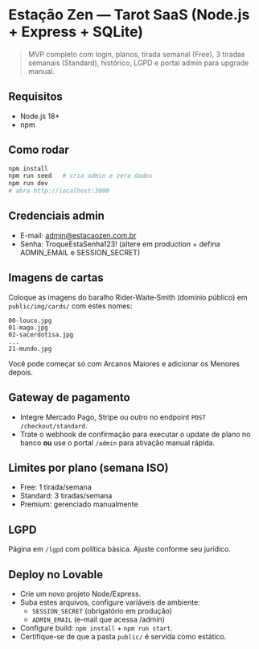 # Estação Zen — Tarot SaaS (Node.js + Express + SQLite)

> MVP completo com login, planos, tirada semanal (Free), 3 tiradas semanais (Standard), histórico, LGPD e portal admin para upgrade manual.

## Requisitos
- Node.js 18+
- npm

## Como rodar
```bash
npm install
npm run seed   # cria admin e zera dados
npm run dev
# abra http://localhost:3000
```

## Credenciais admin
- E-mail: admin@estacaozen.com.br
- Senha: TroqueEstaSenha123! (altere em production + defina ADMIN_EMAIL e SESSION_SECRET)

## Imagens de cartas
Coloque as imagens do baralho Rider‑Waite‑Smith (domínio público) em `public/img/cards/` com estes nomes:
```
00-louco.jpg
01-mago.jpg
02-sacerdotisa.jpg
...
21-mundo.jpg
```
Você pode começar só com Arcanos Maiores e adicionar os Menores depois.

## Gateway de pagamento
- Integre Mercado Pago, Stripe ou outro no endpoint `POST /checkout/standard`.
- Trate o webhook de confirmação para executar o update de plano no banco **ou** use o portal `/admin` para ativação manual rápida.

## Limites por plano (semana ISO)
- Free: 1 tirada/semana
- Standard: 3 tiradas/semana
- Premium: gerenciado manualmente

## LGPD
Página em `/lgpd` com política básica. Ajuste conforme seu jurídico.

## Deploy no Lovable
- Crie um novo projeto Node/Express.
- Suba estes arquivos, configure variáveis de ambiente:
  - `SESSION_SECRET` (obrigatório em produção)
  - `ADMIN_EMAIL` (e-mail que acessa /admin)
- Configure build: `npm install` + `npm run start`.
- Certifique-se de que a pasta `public/` é servida como estático.
